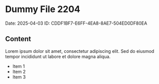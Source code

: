 # Dummy File 2204

Date: 2025-04-03
ID: CDDF1BF7-E6FF-4EA8-8AE7-504ED0DF80EA

## Content

Lorem ipsum dolor sit amet, consectetur adipiscing elit.
Sed do eiusmod tempor incididunt ut labore et dolore magna aliqua.

* Item 1
* Item 2
* Item 3

